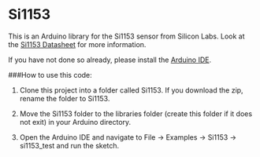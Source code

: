 # Si1153

This is an Arduino library for the Si1153 sensor from Silicon Labs. Look at the [Si1153 Datasheet](https://www.silabs.com/Support%20Documents/TechnicalDocs/Si1153.pdf) for more information.

If you have not done so already, please install the [Arduino IDE](https://www.arduino.cc/en/Main/Software).

###How to use this code:
  
1. Clone this project into a folder called Si1153. If you download the zip, rename the folder to Si1153. 

2. Move the Si1153 folder to the libraries folder (create this folder if it does not exit) in your Arduino directory.

3. Open the Arduino IDE and navigate to File -> Examples -> Si1153 -> si1153_test and run the sketch.
